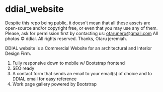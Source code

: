 # ddial_website

Despite this repo being public, it doesn't mean that all these assets are open-source and/or copyright free, or even that you may use any of them. Please, ask for permission first by contacting us: otarunero@gmail.com
All photos © ddial. All rights reserved.
Thanks, Otaru jeremiah.

DDIAL website is a Commercial Website for an architectural and Interior Design Firm.

1. Fully responsive down to mobile w/ Bootstrap frontend
2. SEO ready
3. A contact form that sends an email to your email(s) of choice and to DDIAL email for easy reference
4. Work page gallery powered by Bootstrap


